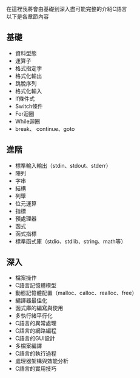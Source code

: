 在這裡我將會由基礎到深入盡可能完整的介紹C語言  
以下是各章節內容  
## 基礎  
* 資料型態    
* 運算子
* 格式指定字
* 格式化輸出
* 跳脫序列
* 格式化輸入  
* If條件式
* Switch條件
* For迴圈
* While迴圈  
* break、 continue、goto  
## 進階  
* 標準輸入輸出（stdin、stdout、stderr）  
* 陣列  
* 字串  
* 結構  
* 列舉  
* 位元運算  
* 指標
* 預處理器
* 函式
* 函式指標
* 標準函式庫（stdio、stdlib、string、math等）  
## 深入  
* 檔案操作  
* C語言記憶體模型
* 動態記憶體配置（malloc、calloc、realloc、free）  
* 編譯器最佳化      
* 函式庫的編寫與使用
* 多執行緒平行化  
* C語言的異常處理
* C語言的網路編程
* C語言的GUI設計
* 多檔案編譯  
* C語言的執行過程  
* 處理器架構與效能分析  
* C語言的實用技巧  
